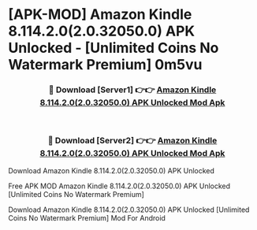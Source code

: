 # [APK-MOD] Amazon Kindle 8.114.2.0(2.0.32050.0) APK Unlocked - [Unlimited Coins No Watermark Premium] 0m5vu



<div align="center">
<h3>🔴 Download [Server1] 👉👉 <a href="https://momento.my/?title=Amazon_Kindle_8.114.2.0(2.0.32050.0)_APK_Unlocked">Amazon Kindle 8.114.2.0(2.0.32050.0) APK Unlocked Mod Apk</a></h3><br>

<h3>🔴 Download [Server2] 👉👉 <a href="https://momento.my/?title=Amazon_Kindle_8.114.2.0(2.0.32050.0)_APK_Unlocked">Amazon Kindle 8.114.2.0(2.0.32050.0) APK Unlocked Mod Apk</a></h3>
</div>



Download Amazon Kindle 8.114.2.0(2.0.32050.0) APK Unlocked 

Free APK MOD Amazon Kindle 8.114.2.0(2.0.32050.0) APK Unlocked [Unlimited Coins No Watermark Premium]

Download Amazon Kindle 8.114.2.0(2.0.32050.0) APK Unlocked [Unlimited Coins No Watermark Premium] Mod For Android
